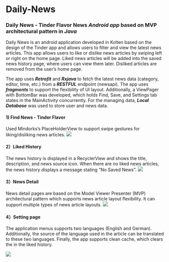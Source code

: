 # Daily-News

### Daily News - Tinder Flavor News <I>Android app</I> based on MVP architectural pattern in <I>Java</I>

Daily News is an android application developed in Kolten based on the design of the Tinder app and allows users to filter and view the latest news articles. This app allows users to like or dislike news articles by swiping left or right on the home page. Liked news articles will be added into the saved news history page, where users can view them later. Disliked articles are removed from the user’s home page. 

The app uses <B><I>Retrofit</I></B> and <B><I>Rxjava</I></B> to fetch the latest news data (category, editor, time, etc.) from a <B><I>RESTFUL</I></B> endpoint (newsapi). The app uses <B><I>fragments</I></B> to support the flexibility of UI layout. Additionally, a ViewPager with BottomBar was developed, which holds Find, Save, and Settings tab states in the MainActivity concurrently. For the managing data, <B><I>Local Database</I></B> was used to store user and news data.

#### 1) Find News - Tinder Flavor
Used Mindorks’s PlaceHolderView to support swipe gestures for liking/disliking news articles.
![](https://github.com/yrong0118/Daily-News/blob/master/ReadMePic/Find%20News.png)

#### 2）Liked History
The news history is displayed in a RecyclerView and shows the title, description, and news source icon. When there are no liked news articles, the news history displays a message stating “No Saved News”.
![](https://github.com/yrong0118/Daily-News/blob/master/ReadMePic/Liked%20History.png)

#### 3）News Detail
News detail pages are based on the Model Viewer Presenter (MVP) architectural pattern which supports news article layout flexibility. It can support multiple types of news article layouts. 
![](https://github.com/yrong0118/Daily-News/blob/master/ReadMePic/News%20Detail.png)

#### 4）Setting page
The application menus supports two languages (English and German). Additionally, the source of the language used in the article can be translated to these two languages. Finally, the app supports clean cache, which clears the in the liked history.

![](https://github.com/yrong0118/Daily-News/blob/master/ReadMePic/Setting%20page.png)

